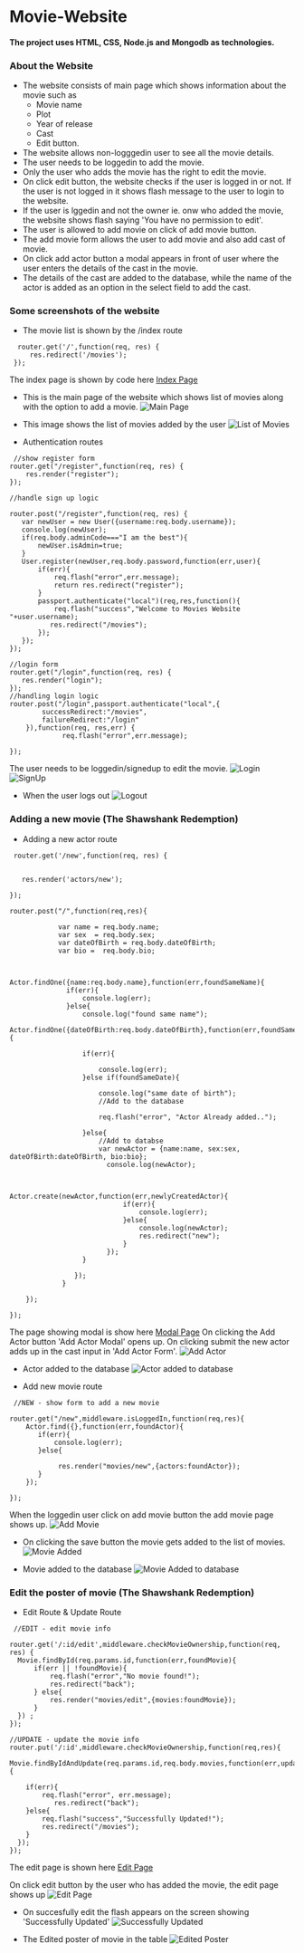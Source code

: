# Movie-Website

#### The project uses HTML, CSS, Node.js and Mongodb as technologies.



### About the Website
* The website consists of main page which shows information about the movie such as 
  * Movie name
  * Plot 
  * Year of release
  * Cast  
  * Edit button.
* The website allows non-logggedin user to see all the movie details.
* The user needs to be loggedin to add the movie.
* Only the user who adds the movie has the right to edit the movie.
* On click edit button, the website checks if the user is logged in or not. If the user is not logged in it shows flash message to the user to login to the website.
* If the user is lggedin and not the owner ie. onw who added the movie, the website shows flash saying 'You have no permission to edit'.
* The user is allowed to add movie on click of add movie button.
* The add movie form allows the user to add movie and also add cast of movie.
* On click add actor button a modal appears in front of user where the user enters the details of the cast in the movie.
* The details of the cast are added to the database, while the name of the actor is added as an option in the select field to add the cast.



### Some screenshots of the website

* The movie list is shown by the /index route
```
  router.get('/',function(req, res) {
     res.redirect('/movies');
 });
```
The index page is shown by code here [Index Page](https://github.com/Bhaveshm23/Movie-Website/blob/master/views/movies/index.ejs)
* This is the main page of the website which shows list of movies along with the option to add a movie.
![Main Page](https://github.com/Bhaveshm23/Movie-Website/blob/master/MovieWebsite/main-page.JPG) 

* This image shows the list of movies added by the user
![List of Movies](https://github.com/Bhaveshm23/Movie-Website/blob/master/MovieWebsite/list-of-movies.JPG)
 
* Authentication routes
```
 //show register form
router.get("/register",function(req, res) {
    res.render("register");
});

//handle sign up logic

router.post("/register",function(req, res) {
   var newUser = new User({username:req.body.username});
   console.log(newUser);
   if(req.body.adminCode==="I am the best"){
       newUser.isAdmin=true;
   }
   User.register(newUser,req.body.password,function(err,user){
       if(err){
           req.flash("error",err.message);
           return res.redirect("register");
       }
       passport.authenticate("local")(req,res,function(){
           req.flash("success","Welcome to Movies Website "+user.username);
          res.redirect("/movies"); 
       });
   });
});

//login form
router.get("/login",function(req, res) {
   res.render("login"); 
});
//handling login logic
router.post("/login",passport.authenticate("local",{
        successRedirect:"/movies",
        failureRedirect:"/login"
    }),function(req, res,err) {
             req.flash("error",err.message);
        
});
```
 The user needs to be loggedin/signedup to edit the movie.
![Login](https://github.com/Bhaveshm23/Movie-Website/blob/master/MovieWebsite/login-form.JPG)
![SignUp](https://github.com/Bhaveshm23/Movie-Website/blob/master/MovieWebsite/signup-form.JPG)

* When the user logs out 
![Logout](https://github.com/Bhaveshm23/Movie-Website/blob/master/MovieWebsite/loggedout.JPG)

### Adding a new movie (The Shawshank Redemption)

 
* Adding a new actor route
```
 router.get('/new',function(req, res) {

    
   res.render('actors/new');
    
});

router.post("/",function(req,res){
  
            var name = req.body.name;
            var sex  = req.body.sex;
            var dateOfBirth = req.body.dateOfBirth;
            var bio =  req.body.bio;
            
            
          Actor.findOne({name:req.body.name},function(err,foundSameName){
              if(err){
                  console.log(err); 
              }else{
                  console.log("found same name");
              Actor.findOne({dateOfBirth:req.body.dateOfBirth},function(err,foundSameDate){
                  
                  if(err){
                      
                      console.log(err);
                  }else if(foundSameDate){
                      
                      console.log("same date of birth");
                      //Add to the database
                      
                      req.flash("error", "Actor Already added..");
                    
                  }else{
                      //Add to databse
                      var newActor = {name:name, sex:sex, dateOfBirth:dateOfBirth, bio:bio};
                        console.log(newActor);
                           
                    
                        Actor.create(newActor,function(err,newlyCreatedActor){
                            if(err){
                                console.log(err);
                            }else{
                                console.log(newActor);
                                res.redirect("new");
                            }
                        });
                  }
                   
                });
             }
              
    });
    
});    
```
The page showing modal is show here [Modal Page](https://github.com/Bhaveshm23/Movie-Website/blob/master/views/actor/new.ejs)
On clicking the Add Actor button 'Add Actor Modal' opens up. On clicking submit the new actor adds up in the cast input in 'Add Actor Form'.
 ![Add Actor](https://github.com/Bhaveshm23/Movie-Website/blob/master/MovieWebsite/actor-modal.JPG)


* Actor added to the database
![Actor added to database](https://github.com/Bhaveshm23/Movie-Website/blob/master/MovieWebsite/actor-added-to-db.JPG)

* Add new movie route
```
 //NEW - show form to add a new movie

router.get("/new",middleware.isLoggedIn,function(req,res){
    Actor.find({},function(err,foundActor){
       if(err){
           console.log(err);
       }else{
          
            res.render("movies/new",{actors:foundActor});
       }
    });
   
});
```
 When the loggedin user click on add movie button the add movie page shows up.
  ![Add Movie](https://github.com/Bhaveshm23/Movie-Website/blob/master/MovieWebsite/add%20movie.JPG)


* On clicking the save button the movie gets added to the list of movies.
 ![Movie Added](https://github.com/Bhaveshm23/Movie-Website/blob/master/MovieWebsite/new-movie-added.JPG)


 * Movie added to the database
 ![Movie Added to database](https://github.com/Bhaveshm23/Movie-Website/blob/master/MovieWebsite/movie-added-to-db.JPG)
 
 
 ### Edit the poster of movie (The Shawshank Redemption)
 
 * Edit Route & Update Route
 ```
  //EDIT - edit movie info

router.get('/:id/edit',middleware.checkMovieOwnership,function(req, res) {
   Movie.findById(req.params.id,function(err,foundMovie){
       if(err || !foundMovie){
           req.flash("error","No movie found!");
           res.redirect("back");
       } else{
           res.render("movies/edit",{movies:foundMovie});
       }
   }) ;
});

//UPDATE - update the movie info
router.put('/:id',middleware.checkMovieOwnership,function(req,res){
   Movie.findByIdAndUpdate(req.params.id,req.body.movies,function(err,updatedMovie){
     
     if(err){
         req.flash("error", err.message);
            res.redirect("back");
     }else{
         req.flash("success","Successfully Updated!");
         res.redirect("/movies");
     }
   });
});
 ```
 The edit page is shown here [Edit Page](https://github.com/Bhaveshm23/Movie-Website/blob/master/views/movies/edit.ejs)
 
  On click edit button by the user who has added the movie, the edit page shows up
 ![Edit Page](https://github.com/Bhaveshm23/Movie-Website/blob/master/MovieWebsite/edit-movie.JPG)
 
 
 * On succesfully edit the flash appears on the screen showing 'Successfully Updated'
 ![Successfully Updated](https://github.com/Bhaveshm23/Movie-Website/blob/master/MovieWebsite/successfully-updated-flash.JPG)
 
 
 * The Edited poster of movie in the table
 ![Edited Poster](https://github.com/Bhaveshm23/Movie-Website/blob/master/MovieWebsite/edit-movie-image.JPG)



